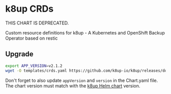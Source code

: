 # k8up CRDs

THIS CHART IS DEPRECATED.

Custom resource definitions for k8up - A Kubernetes and OpenShift Backup Operator based on restic

## Upgrade

```sh
export APP_VERSION=v2.1.2
wget -O templates/crds.yaml https://github.com/k8up-io/k8up/releases/download/$APP_VERSION/k8up-crd.yaml
```

Don't forget to also update `appVersion` and `version` in the Chart.yaml file.
The chart version must match with the [k8up Helm chart](https://artifacthub.io/packages/helm/appuio/k8up) version.
